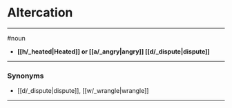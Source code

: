 # Altercation
---
#noun
- **[[h/_heated|Heated]] or [[a/_angry|angry]] [[d/_dispute|dispute]]**
---
### Synonyms
- [[d/_dispute|dispute]], [[w/_wrangle|wrangle]]
---
